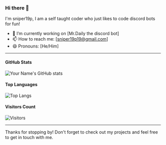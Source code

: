 ### Hi there 👋

I'm sniper19p, I am a self taught coder who just likes to code discord bots for fun! 

- 🔭 I’m currently working on [Mr.Daily the discord bot]
- 📫 How to reach me: [sniper19p19@gmail.com]
- 😄 Pronouns: [He/Him]

---

#### GitHub Stats

![Your Name's GitHub stats](https://github-readme-stats.vercel.app/api?username=sniper19p&show_icons=true&theme=radical)

#### Top Languages

![Top Langs](https://github-readme-stats.vercel.app/api/top-langs/?username=sniper19p&layout=compact&theme=radical)

#### Visitors Count

![Visitors](https://visitor-badge.glitch.me/badge?page_id=sniper19p.sniper19p)

---

Thanks for stopping by! Don't forget to check out my projects and feel free to get in touch with me.
